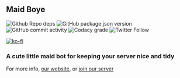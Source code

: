 ## Maid Boye

![Github Repo deps](https://img.shields.io/david/DonovanDMC/MaidBoye)
![GitHub package.json version](https://img.shields.io/github/package-json/v/DonovanDMC/MaidBoye)
![GitHub commit activity](https://img.shields.io/github/commit-activity/m/DonovanDMC/MaidBoye)
![Codacy grade](https://img.shields.io/codacy/grade/35a8905aa3654e3abb2ca407087fc69f)
![Twitter Follow](https://img.shields.io/twitter/follow/MaidBoye?style=flat-square)

[![ko-fi](https://ko-fi.com/img/githubbutton_sm.svg)](https://ko-fi.com/R6R55FHTB)

### A cute little maid bot for keeping your server nice and tidy

For more info, [our website](https://maid.gay), or [join our server](https://api.maid.gay/join/support)
